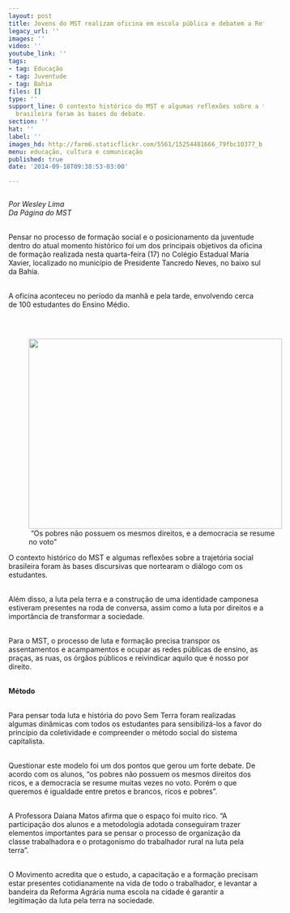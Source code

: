 ```yaml
---
layout: post
title: Jovens do MST realizam oficina em escola pública e debatem a Reforma Agrária
legacy_url: ''
images: ''
video: ''
youtube_link: ''
tags:
- tag: Educação
- tag: Juventude
- tag: Bahia
files: []
type: ''
support_line: O contexto histórico do MST e algumas reflexões sobre a trajetória social
  brasileira foram às bases do debate.
section: ''
hat: ''
label: ''
images_hd: http://farm6.staticflickr.com/5561/15254481666_79fbc10377_b.jpg
menu: educação, cultura e comunicação
published: true
date: '2014-09-18T09:38:53-03:00'

---
```

<p><em><img alt="" src="http://farm6.staticflickr.com/5561/15254481666_79fbc10377_b.jpg" /></em></p>

<p><em>Por Wesley Lima<br />
Da P&aacute;gina do MST</em></p>

<p><br />
Pensar no processo de forma&ccedil;&atilde;o social e o posicionamento da juventude dentro do atual momento hist&oacute;rico foi um dos principais objetivos da oficina de forma&ccedil;&atilde;o realizada nesta quarta-feira (17) no Col&eacute;gio Estadual Maria Xavier, localizado no munic&iacute;pio de Presidente Tancredo Neves, no baixo sul da Bahia.</p>

<p><br />
A oficina aconteceu no per&iacute;odo da manh&atilde; e pela tarde, envolvendo cerca de 100 estudantes do Ensino M&eacute;dio.</p>

<p>&nbsp;</p>

<figure class="image" style="float:left"><img alt="" height="375" src="http://farm6.staticflickr.com/5592/15090787120_7dbdfe3568_b.jpg" width="500" />
<figcaption>&nbsp;&ldquo;Os pobres n&atilde;o possuem os mesmos direitos, e a democracia se resume no voto&quot;</figcaption>
</figure>

<p>O contexto hist&oacute;rico do MST e algumas reflex&otilde;es sobre a trajet&oacute;ria social brasileira foram &agrave;s bases discursivas que nortearam o di&aacute;logo com os estudantes.</p>

<p><br />
Al&eacute;m disso, a luta pela terra e a constru&ccedil;&atilde;o de uma identidade camponesa estiveram presentes na roda de conversa, assim como a luta por direitos e a import&acirc;ncia de transformar a sociedade.</p>

<p><br />
Para o MST, o processo de luta e forma&ccedil;&atilde;o precisa transpor os assentamentos e acampamentos e ocupar as redes p&uacute;blicas de ensino, as pra&ccedil;as, as ruas, os &oacute;rg&atilde;os p&uacute;blicos e reivindicar aquilo que &eacute; nosso por direito.</p>

<p><br />
<strong>M&eacute;todo</strong></p>

<p><br />
Para pensar toda luta e hist&oacute;ria do povo Sem Terra foram realizadas algumas din&acirc;micas com todos os estudantes para sensibiliz&aacute;-los a favor do princ&iacute;pio da coletividade e compreender o m&eacute;todo social do sistema capitalista.</p>

<p><br />
Questionar este modelo foi um dos pontos que gerou um forte debate. De acordo com os alunos, &ldquo;os pobres n&atilde;o possuem os mesmos direitos dos ricos, e a democracia se resume muitas vezes no voto. Por&eacute;m o que queremos &eacute; igualdade entre pretos e brancos, ricos e pobres&rdquo;.</p>

<p><br />
A Professora Daiana Matos afirma que o espa&ccedil;o foi muito rico. &ldquo;A participa&ccedil;&atilde;o dos alunos e a metodologia adotada conseguiram trazer elementos importantes para se pensar o processo de organiza&ccedil;&atilde;o da classe trabalhadora e o protagonismo do trabalhador rural na luta pela terra&rdquo;.</p>

<p><br />
O Movimento acredita que o estudo, a capacita&ccedil;&atilde;o e a forma&ccedil;&atilde;o precisam estar presentes cotidianamente na vida de todo o trabalhador, e levantar a bandeira da Reforma Agr&aacute;ria numa escola na cidade &eacute; garantir a legitima&ccedil;&atilde;o da luta pela terra na sociedade.</p>

<p>&nbsp;</p>

<p><img alt="" src="http://farm4.staticflickr.com/3903/15090925268_748827b713_b.jpg" /></p>
